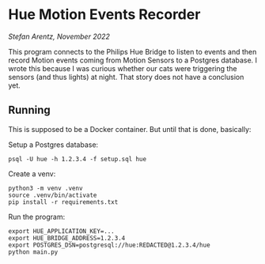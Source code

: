 # Hue Motion Events Recorder
_Stefan Arentz, November 2022_

This program connects to the Philips Hue Bridge to listen to events and then record Motion events coming from Motion Sensors to a Postgres database. I wrote this because I was curious whether our cats were triggering the sensors (and thus lights) at night. That story does not have a conclusion yet.

## Running

This is supposed to be a Docker container. But until that is done, basically:

Setup a Postgres database:

```shell
psql -U hue -h 1.2.3.4 -f setup.sql hue
```

Create a venv:

```shell
python3 -m venv .venv
source .venv/bin/activate
pip install -r requirements.txt
```

Run the program:

```
export HUE_APPLICATION_KEY=...
export HUE_BRIDGE_ADDRESS=1.2.3.4
export POSTGRES_DSN=postgresql://hue:REDACTED@1.2.3.4/hue
python main.py
```

